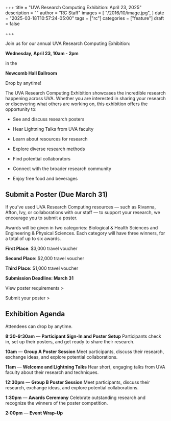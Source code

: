 +++
title = "UVA Research Computing Exhibition: April 23, 2025"
description = ""
author = "RC Staff"
images = [
  "/2016/10/image.jpg",
]
date = "2025-03-18T10:57:24-05:00"
tags = ["rc"]
categories = ["feature"]
draft = false

+++


Join us for our annual UVA Research Computing Exhibition: 


<strong>Wednesday, April 23, 10am - 2pm</strong> 

in the 


<strong>Newcomb Hall Ballroom</strong>


Drop by anytime!


The UVA Research Computing Exhibition showcases the incredible research happening across UVA. Whether you are interested in sharing your research or discovering what others are working on, this exhibition offers the opportunity to: 

* See and discuss research posters 

* Hear Lightning Talks from UVA faculty 

* Learn about resources for research 

* Explore diverse research methods 

* Find potential collaborators 

* Connect with the broader research community 

* Enjoy free food and beverages 

## Submit a Poster (Due March 31) 

If you’ve used UVA Research Computing resources — such as Rivanna, Afton, Ivy, or collaborations with our staff — to support your research, we encourage you to submit a poster. 

Awards will be given in two categories: Biological & Health Sciences and Engineering & Physical Sciences. Each category will have three winners, for a total of up to six awards. 

<strong>First Place</strong>: $3,000 travel voucher 

<strong>Second Place</strong>: $2,000 travel voucher 

<strong>Third Place</strong>: $1,000 travel voucher 

<strong>Submission Deadline: March 31 </strong>

View poster requirements > 

Submit your poster > 

## Exhibition Agenda 

Attendees can drop by anytime. 

<strong>8:30-9:30am</strong> — <strong>Participant Sign-In and Poster Setup</strong> 
Participants check in, set up their posters, and get ready to share their research. 

<strong>10am</strong> — <strong>Group A Poster Session</strong> 
Meet participants, discuss their research, exchange ideas, and explore potential collaborations. 

<strong>11am</strong> — <strong>Welcome and Lightning Talks</strong> 
Hear short, engaging talks from UVA faculty about their research and techniques. 

<strong>12:30pm</strong> — <strong>Group B Poster Session</strong> 
Meet participants, discuss their research, exchange ideas, and explore potential collaborations. 

<strong>1:30pm</strong> — <strong>Awards Ceremony</strong> 
Celebrate outstanding research and recognize the winners of the poster competition. 

<strong>2:00pm</strong> — <strong>Event Wrap-Up</strong> 
 

